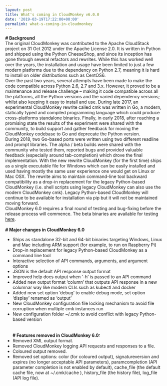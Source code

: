 ```yaml
---
layout: post
title: What's coming in CloudMonkey v6.0.0
date: '2019-03-19T17:22:00+00:00'
permalink: what-s-coming-in-cloudmonkey
---
```

<b># Background</b>
<br/>
The original CloudMonkey was contributed to the Apache CloudStack project on 31 Oct 2012 under the Apache License 2.0. It is written in Python and shipped using the Python CheeseShop, and since its inception has gone through several refactors and rewrites. While this has worked well over the years, the installation and usage have been limited to just a few modern platforms due to the dependency on Python 2.7, meaning it is hard to install on older distributions such as CentOS6.
<br/>
Over the past two years, several attempts have been made to make the code compatible across Python 2.6, 2.7 and 3.x. However, it proved to be a maintenance and release challenge – making it code compatible across all the platforms, all the Python versions and the varied dependency versions; whilst also keeping it easy to install and use. During late 2017, an experimental CloudMonkey rewrite called cmk was written in Go, a modern, statically typed and compiled programming language which could produce cross-platforms standalone binaries. Finally, in early 2018, after reaching a promising state the results of the experiment were shared with the community, to build support and gather feedback for moving the CloudMonkey codebase to Go and deprecate the Python version.
<br/>
During 2018, two Go-based ports were written using two different readline and prompt libraries. The alpha / beta builds were shared with the community who tested them, reported bugs and provided valuable feedback (especially around tab-completion) which drove the final implementation. With the new rewrite CloudMonkey (for the first time) ships as a single executable file for Windows which can be easily installed and used having mostly the same user experience one would get on Linux or Mac OSX. The rewrite aims to maintain command-line tool backward compatibility as a drop-in replacement for the legacy Python-based CloudMonkey (i.e. shell scripts using legacy CloudMonkey can also use the modern CloudMonkey cmk). Legacy Python-based CloudMonkey will continue to be available for installation via pip but it will not be maintained moving forward.
<br/>
CloudMonkey 6.0 requires a final round of testing and bug-fixing before the release process will commence. The beta binaries are available for testing <a href="https://github.com/apache/cloudstack-cloudmonkey/releases">here</a>.
<br/><br/>
<b># Major changes in CloudMonkey 6.0</b>
<br/>
- Ships as standalone 32-bit and 64-bit binaries targeting Windows, Linux and Mac including ARM support (for example, to run on Raspberry Pi)<br/>
- Drop-in replacement for legacy Python-based CloudMonkey as a command line tool<br/>
- Interactive selection of API commands, arguments, and argument options<br/>
- JSON is the default API response output format<br/>
- Improved help docs output when ‘-h’ is passed to an API command<br/>
- Added new output format ‘column’ that outputs API response in a new columnar way like modern CLIs such as kubectl and docker<br/>
- Added new set option ‘debug’ to enable debug mode, set option ‘display’ renamed as ‘output’<br/>
- New CloudMonkey configuration file locking mechanism to avoid file corruption when multiple cmk instances run<br/>
- New configuration folder ~/.cmk to avoid conflict with legacy Python-based version<br/>
<br/><br/>
<b># Features removed in CloudMonkey 6.0:</b><br/>
- Removed XML output format.<br/>
- Removed CloudMonkey logging API requests and responses to a file.<br/>
- Coloured output removed.<br/>
- Removed set options: color (for coloured output), signatureversion and expires (no longer acceptable API parameters), paramcompletion (API parameter completion is not enabled by default), cache_file (the default cache file, now at ~/.cmk/cache ), history_file (the history file), log_file (API log file).

